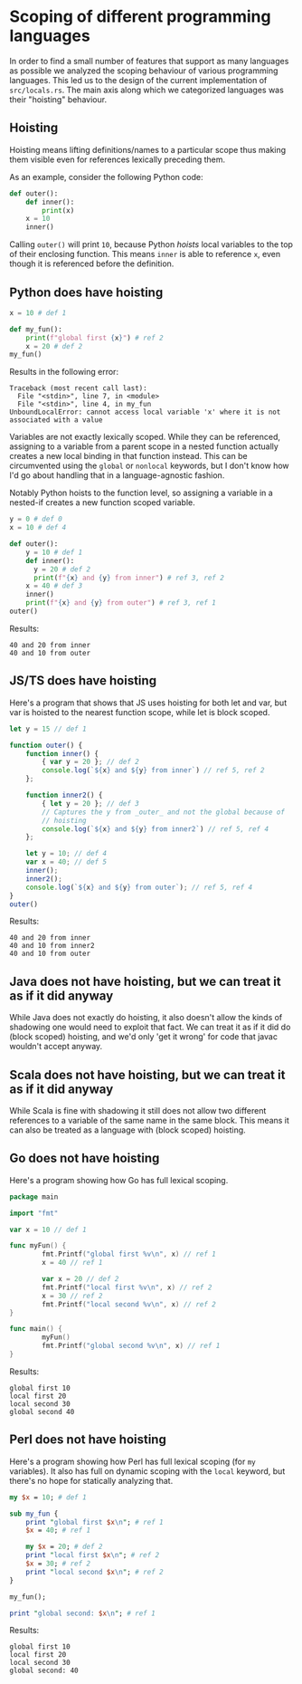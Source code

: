 # Scoping of different programming languages

In order to find a small number of features that support as many languages as possible we analyzed the scoping behaviour of various programming languages.
This led us to the design of the current implementation of `src/locals.rs`.
The main axis along which we categorized languages was their "hoisting" behaviour.

## Hoisting

Hoisting means lifting definitions/names to a particular scope thus making them visible even for references lexically preceding them.

As an example, consider the following Python code:

```python
def outer():
    def inner():
        print(x)
    x = 10
    inner()
```

Calling `outer()` will print `10`, because Python _hoists_ local variables to the top of their enclosing function.
This means `inner` is able to reference `x`, even though it is referenced before the definition.

## Python does have hoisting

```python
x = 10 # def 1

def my_fun():
    print(f"global first {x}") # ref 2
    x = 20 # def 2
my_fun()
```

Results in the following error:

    Traceback (most recent call last):
      File "<stdin>", line 7, in <module>
      File "<stdin>", line 4, in my_fun
    UnboundLocalError: cannot access local variable 'x' where it is not associated with a value

Variables are not exactly lexically scoped.
While they can be referenced, assigning to a variable from a parent scope in a nested function actually creates a new local binding in that function instead.
This can be circumvented using the `global` or `nonlocal` keywords, but I don't know how I'd go about handling that in a language-agnostic fashion.

Notably Python hoists to the function level, so assigning a variable in a nested-if creates a new function scoped variable.

```python
y = 0 # def 0
x = 10 # def 4

def outer():
    y = 10 # def 1
    def inner():
      y = 20 # def 2
      print(f"{x} and {y} from inner") # ref 3, ref 2
    x = 40 # def 3
    inner()
    print(f"{x} and {y} from outer") # ref 3, ref 1
outer()
```

Results:

    40 and 20 from inner
    40 and 10 from outer


## JS/TS does have hoisting

Here's a program that shows that JS uses hoisting for both let and var, but var is hoisted to the nearest function scope, while let is block scoped.

```js
let y = 15 // def 1

function outer() {
    function inner() {
        { var y = 20 }; // def 2
        console.log(`${x} and ${y} from inner`) // ref 5, ref 2
    };

    function inner2() {
        { let y = 20 }; // def 3
        // Captures the y from _outer_ and not the global because of
        // hoisting
        console.log(`${x} and ${y} from inner2`) // ref 5, ref 4
    };

    let y = 10; // def 4
    var x = 40; // def 5
    inner();
    inner2();
    console.log(`${x} and ${y} from outer`); // ref 5, ref 4
}
outer()
```

Results:

    40 and 20 from inner
    40 and 10 from inner2
    40 and 10 from outer


## Java does not have hoisting, but we can treat it as if it did anyway

While Java does not exactly do hoisting, it also doesn't allow the kinds of shadowing one would need to exploit that fact.
We can treat it as if it did do (block scoped) hoisting, and we'd only 'get it wrong' for code that javac wouldn't accept anyway.


## Scala does not have hoisting, but we can treat it as if it did anyway

While Scala is fine with shadowing it still does not allow two different references to a variable of the same name in the same block.
This means it can also be treated as a language with (block scoped) hoisting.


## Go does not have hoisting

Here's a program showing how Go has full lexical scoping.

```go
package main

import "fmt"

var x = 10 // def 1

func myFun() {
        fmt.Printf("global first %v\n", x) // ref 1
        x = 40 // ref 1

        var x = 20 // def 2
        fmt.Printf("local first %v\n", x) // ref 2
        x = 30 // ref 2
        fmt.Printf("local second %v\n", x) // ref 2
}

func main() {
        myFun()
        fmt.Printf("global second %v\n", x) // ref 1
}
```

Results:

    global first 10
    local first 20
    local second 30
    global second 40


## Perl does not have hoisting

Here's a program showing how Perl has full lexical scoping (for `my` variables).
It also has full on dynamic scoping with the `local` keyword, but there's no hope for statically analyzing that.

```perl
my $x = 10; # def 1

sub my_fun {
    print "global first $x\n"; # ref 1
    $x = 40; # ref 1

    my $x = 20; # def 2
    print "local first $x\n"; # ref 2
    $x = 30; # ref 2
    print "local second $x\n"; # ref 2
}

my_fun();

print "global second: $x\n"; # ref 1
```

Results:

    global first 10
    local first 20
    local second 30
    global second: 40
